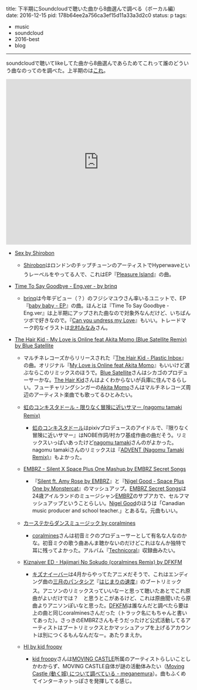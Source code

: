 title: 下半期にSoundcloudで聴いた曲から8曲選んで調べる（ボーカル編）
date: 2016-12-15
pid: 178b64ee2a756ca3ef15d11a33a3d2c0
status: p
tags:
- music
- soundcloud
- 2016-best
- blog
---

soundcloudで聴いてlikeしてた曲から8曲選んであらためてこれって誰のどういう曲なのってのを調べた。上半期のは[これ][1]。

<iframe width="100%" height="450" scrolling="no" frameborder="no" src="https://w.soundcloud.com/player/?url=https%3A//api.soundcloud.com/playlists/282834213%3Fsecret_token%3Ds-Uill7&amp;color=ff5500&amp;auto_play=false&amp;hide_related=false&amp;show_comments=true&amp;show_user=true&amp;show_reposts=false"></iframe>

- [Sex by Shirobon][2]
	- [Shirobon][3]は­ロンドンのチップチューンのアーティストでHyperwaveというレーベルをやってる人で、これはEP『[Pleasure Island][4]』の曲。

- [Time To Say Goodbye - Eng.ver - by brinq][5]
	- [brinq][6]は今年デビュー（？）のフジシマユウさん率いるユニットで、EP『[baby baby - EP][7]』の曲。ほんとは『Time To Say Goodbye - Eng.ver』は上半期にアップされた曲なので対象外なんだけど、いちばんツボで好きなので。『[Can you undress my Love][8]』もいい。トレードマーク的なイラストは[北村みなみ][9]さん。
- [The Hair Kid - My Love is Online feat Akita Momo (Blue Satellite Remix) by Blue Satellite][10]
	- マルチネレコーズからリリースされた『[The Hair Kid - Plastic Inbox][11]』の曲。オリジナル『[My Love is Online feat Akita Momo][12]』もいいけど選ぶならこのリミックスのほうで。[Blue Satellite][13]さんはシカゴのプロデューサーかな。[The Hair Kid][14]さんはよくわからないが兵庫に住んでるらしい。フューチャリングシンガーの[Akita Momo][15]さんはマルチネレコーズ周辺のアーティスト楽曲でも歌ってるひとみたい。
	- [­虹のコンキスタドール - 限りなく冒険に近いサマー (nagomu tamaki Remix)][16]
		- [虹のコンキスタドール][17]はpixivプロデュースのアイドルで、『限りなく冒険に近いサマー』はNOBE作詞/村カワ基成作曲の曲だそう。リミックスいっぱいあったけど[nagomu tamaki][18]さんのがよかった。nagomu tamakiさんのリミックスは『[ADVENT (Nagomu Tamaki Remix)][19]』もよかった。

	- [EMBRZ - Silent X Space Plus One Mashup by EMBRZ Secret Songs][20]
		- 『[Silent ft. Amy Rose by EMBRZ][21]』と『[Nigel Good - Space Plus One by Monstercat][22]』のマッシュアップ。[EMBRZ Secret Songs]()は24歳アイルランドのミュージシャン[EMBRZ][24]のサブアカで、セルフマッシュアップということらしい。[Nigel Good][25]のほうは「Canadian music producer and school teacher.」とあるな。元曲もいい。
	- [カーステからダンスミュージック by coralmines][26]
		- [coralmines][27]さんは初音ミクのプロデューサーとして有名な人なのかな。初音ミクの歌う曲あんま聴かないのだけどこれはなんか独特で耳に残ってよかった。アルバム『[Technicoral][28]』収録曲みたい。
	- [Kiznaiver ED - Hajimari No Sokudo (coralmines Remix) by DFKFM][29]
		- [キズナイーバー][30]は4月からやってたアニメだそうで、これはエンディング曲の[三月のパンタシア][31]『[はじまりの速度][32]』のブートリミックス。アニソンのリミックスっていいなーと思って聴いたあとでこれ原曲がよいだけでは？　と思うとこがあるけど、これは原曲聞いたら原曲よりアニソンぽいなと思った。[DFKFM][33]は誰なんだと調べたら要は上の曲と同じcoralminesさんだった（トラック名にもちゃんと書いてあった）。さっきのEMBRZさんもそうだったけど公式活動してるアーティストはブートリミックスとかマッシュアップを上げるアカウントは別につくるもんなんだなー。あたりまえか。
	- [HI by kid froopy][34]
		- [kid froopy][35]さんは[MOVING CASTLE][36]所属のアーティストらしいことしかわからず、MOVING CASTLE自体が謎の活動体みたい（[Moving Castle (動く城) について調べている - meganemura][37]）。曲もふくめてインターネットっぽさを発揮してる感じ。

[1]:	http://text-perforation.doppac.cc/2016/07/06/201607/soundcloud-2016-first-half-best-8tracks/
[2]:	https://soundcloud.com/shirobon/sex%20%0A
[3]:	https://twitter.com/shirobon%20%0A
[4]:	https://shirobon.bandcamp.com/album/pleasure-island%20%0A
[5]:	https://soundcloud.com/brinq/time-to-say-goodbye-engver%0A
[6]:	http://brinq.jp/
[7]:	https://itunes.apple.com/jp/album/baby-baby-ep/id1133856384
[8]:	https://soundcloud.com/brinq/can-you-undress-my-love
[9]:	www.kitamuraminami.com
[10]:	https://soundcloud.com/bluesatellite/thk-mlio-rmx-v127-1%20%0A
[11]:	http://maltinerecords.cs8.biz/153.html
[12]:	https://soundcloud.com/thehairkid/my-love-is-online
[13]:	https://soundcloud.com/bluesatellite%20%0A
[14]:	https://soundcloud.com/thehairkid%20
[15]:	http://tademomo.tumblr.com/%20
[16]:	https://soundcloud.com/akinyan_electro/kbcs-756n-rmx
[17]:	http://pixiv-pro.com/2zicon/%20%0A
[18]:	https://soundcloud.com/akinyan_electro%20%0A
[19]:	https://soundcloud.com/akinyan_electro/advent-nagomu-tamaki-remix
[20]:	https://soundcloud.com/embrzsecretsongs/embrz-silent-x-space-plus-one-mashup%20%0A
[21]:	https://soundcloud.com/embrz/silent-ft-amy-rose-3%20%0A
[22]:	https://soundcloud.com/monstercat/nigel-good-space-plus-one%20%0A
[24]:	https://soundcloud.com/EMBRZ%20%0A
[25]:	https://soundcloud.com/nigelgood
[26]:	https://soundcloud.com/coral422/car-stereo-dance-music-feat-hatsune-miku
[27]:	https://soundcloud.com/coral422
[28]:	https://coral422.bandcamp.com/album/technicoral%20
[29]:	https://soundcloud.com/dfkfm/kiznaiver-ed-hajimari-no-sokudo-coralmines-remix%20%0A
[30]:	http://kiznaiver.jp/
[31]:	http://www.phantasia.jp/
[32]:	https://www.youtube.com/watch?v=rPw61SYtzu4
[33]:	https://soundcloud.com/dfkfm%20%0A
[34]:	https://soundcloud.com/kidfroopy/hi-1%0A
[35]:	https://soundcloud.com/kidfroopy%20%0A
[36]:	http://mvngcstl.com/%20%0A
[37]:	http://meganemura.hatenablog.com/entry/2015/10/10/015108